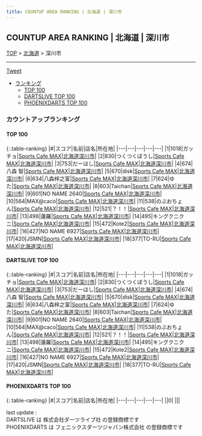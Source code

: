 ```yaml
---
title: COUNTUP AREA RANKING | 北海道 | 深川市
---
```

## COUNTUP AREA RANKING | 北海道 | 深川市

[TOP](/darts/rank/) > [北海道](/darts/rank/北海道/) > 深川市

___

<a href="https://twitter.com/share?ref_src=twsrc%5Etfw" data-text="COUNTUP AREA RANKING | 北海道深川市" class="twitter-share-button" data-hashtags="DARTSLIVE,PHOENIXDARTS,darts,ダーツ" data-show-count="false">Tweet</a>

* [ランキング](#カウントアップランキング)
    * [TOP 100](#top-100)
    * [DARTSLIVE TOP 100](#dartslive-top-100)
    * [PHOENIXDARTS TOP 100](#phoenixdarts-top-100)

### カウントアップランキング

#### TOP 100



{:.table-ranking}
|#|スコア|名前|店名|所在地|
|---|---|---|---|---|
|1|1018|<span class="rank-name-dl">ガッチョ</span>|<a href="https://search.dartslive.com/jp/shop/353cc0e67f4d52ef0d9b047a20a7ba1e">Sports Cafe MAX</a>|<a href="/darts/rank/北海道/深川市">北海道深川市</a>|
|2|830|<span class="rank-name-dl">つくつくぼうし</span>|<a href="https://search.dartslive.com/jp/shop/353cc0e67f4d52ef0d9b047a20a7ba1e">Sports Cafe MAX</a>|<a href="/darts/rank/北海道/深川市">北海道深川市</a>|
|3|753|<span class="rank-name-dl">だーほし</span>|<a href="https://search.dartslive.com/jp/shop/353cc0e67f4d52ef0d9b047a20a7ba1e">Sports Cafe MAX</a>|<a href="/darts/rank/北海道/深川市">北海道深川市</a>|
|4|674|<span class="rank-name-dl">八森 智</span>|<a href="https://search.dartslive.com/jp/shop/353cc0e67f4d52ef0d9b047a20a7ba1e">Sports Cafe MAX</a>|<a href="/darts/rank/北海道/深川市">北海道深川市</a>|
|5|670|<span class="rank-name-dl">disk</span>|<a href="https://search.dartslive.com/jp/shop/353cc0e67f4d52ef0d9b047a20a7ba1e">Sports Cafe MAX</a>|<a href="/darts/rank/北海道/深川市">北海道深川市</a>|
|6|634|<span class="rank-name-dl">八森梓之富</span>|<a href="https://search.dartslive.com/jp/shop/353cc0e67f4d52ef0d9b047a20a7ba1e">Sports Cafe MAX</a>|<a href="/darts/rank/北海道/深川市">北海道深川市</a>|
|7|624|<span class="rank-name-dl">ゆた</span>|<a href="https://search.dartslive.com/jp/shop/353cc0e67f4d52ef0d9b047a20a7ba1e">Sports Cafe MAX</a>|<a href="/darts/rank/北海道/深川市">北海道深川市</a>|
|8|603|<span class="rank-name-dl">Taichan</span>|<a href="https://search.dartslive.com/jp/shop/353cc0e67f4d52ef0d9b047a20a7ba1e">Sports Cafe MAX</a>|<a href="/darts/rank/北海道/深川市">北海道深川市</a>|
|9|601|<span class="rank-name-dl">NO NAME 2640</span>|<a href="https://search.dartslive.com/jp/shop/353cc0e67f4d52ef0d9b047a20a7ba1e">Sports Cafe MAX</a>|<a href="/darts/rank/北海道/深川市">北海道深川市</a>|
|10|564|<span class="rank-name-dl">MAX@caco</span>|<a href="https://search.dartslive.com/jp/shop/353cc0e67f4d52ef0d9b047a20a7ba1e">Sports Cafe MAX</a>|<a href="/darts/rank/北海道/深川市">北海道深川市</a>|
|11|538|<span class="rank-name-dl">のぶおちょん</span>|<a href="https://search.dartslive.com/jp/shop/353cc0e67f4d52ef0d9b047a20a7ba1e">Sports Cafe MAX</a>|<a href="/darts/rank/北海道/深川市">北海道深川市</a>|
|12|521|<span class="rank-name-dl">？！！</span>|<a href="https://search.dartslive.com/jp/shop/353cc0e67f4d52ef0d9b047a20a7ba1e">Sports Cafe MAX</a>|<a href="/darts/rank/北海道/深川市">北海道深川市</a>|
|13|498|<span class="rank-name-dl">蓮羅</span>|<a href="https://search.dartslive.com/jp/shop/353cc0e67f4d52ef0d9b047a20a7ba1e">Sports Cafe MAX</a>|<a href="/darts/rank/北海道/深川市">北海道深川市</a>|
|14|495|<span class="rank-name-dl">キングクニクニ</span>|<a href="https://search.dartslive.com/jp/shop/353cc0e67f4d52ef0d9b047a20a7ba1e">Sports Cafe MAX</a>|<a href="/darts/rank/北海道/深川市">北海道深川市</a>|
|15|472|<span class="rank-name-dl">Kote2</span>|<a href="https://search.dartslive.com/jp/shop/353cc0e67f4d52ef0d9b047a20a7ba1e">Sports Cafe MAX</a>|<a href="/darts/rank/北海道/深川市">北海道深川市</a>|
|16|427|<span class="rank-name-dl">NO NAME 6927</span>|<a href="https://search.dartslive.com/jp/shop/353cc0e67f4d52ef0d9b047a20a7ba1e">Sports Cafe MAX</a>|<a href="/darts/rank/北海道/深川市">北海道深川市</a>|
|17|420|<span class="rank-name-dl">JSMN</span>|<a href="https://search.dartslive.com/jp/shop/353cc0e67f4d52ef0d9b047a20a7ba1e">Sports Cafe MAX</a>|<a href="/darts/rank/北海道/深川市">北海道深川市</a>|
|18|377|<span class="rank-name-dl">TO-RU</span>|<a href="https://search.dartslive.com/jp/shop/353cc0e67f4d52ef0d9b047a20a7ba1e">Sports Cafe MAX</a>|<a href="/darts/rank/北海道/深川市">北海道深川市</a>|


#### DARTSLIVE TOP 100



{:.table-ranking}
|#|スコア|名前|店名|所在地|
|---|---|---|---|---|
|1|1018|<span class="rank-name-dl">ガッチョ</span>|<a href="https://search.dartslive.com/jp/shop/353cc0e67f4d52ef0d9b047a20a7ba1e">Sports Cafe MAX</a>|<a href="/darts/rank/北海道/深川市">北海道深川市</a>|
|2|830|<span class="rank-name-dl">つくつくぼうし</span>|<a href="https://search.dartslive.com/jp/shop/353cc0e67f4d52ef0d9b047a20a7ba1e">Sports Cafe MAX</a>|<a href="/darts/rank/北海道/深川市">北海道深川市</a>|
|3|753|<span class="rank-name-dl">だーほし</span>|<a href="https://search.dartslive.com/jp/shop/353cc0e67f4d52ef0d9b047a20a7ba1e">Sports Cafe MAX</a>|<a href="/darts/rank/北海道/深川市">北海道深川市</a>|
|4|674|<span class="rank-name-dl">八森 智</span>|<a href="https://search.dartslive.com/jp/shop/353cc0e67f4d52ef0d9b047a20a7ba1e">Sports Cafe MAX</a>|<a href="/darts/rank/北海道/深川市">北海道深川市</a>|
|5|670|<span class="rank-name-dl">disk</span>|<a href="https://search.dartslive.com/jp/shop/353cc0e67f4d52ef0d9b047a20a7ba1e">Sports Cafe MAX</a>|<a href="/darts/rank/北海道/深川市">北海道深川市</a>|
|6|634|<span class="rank-name-dl">八森梓之富</span>|<a href="https://search.dartslive.com/jp/shop/353cc0e67f4d52ef0d9b047a20a7ba1e">Sports Cafe MAX</a>|<a href="/darts/rank/北海道/深川市">北海道深川市</a>|
|7|624|<span class="rank-name-dl">ゆた</span>|<a href="https://search.dartslive.com/jp/shop/353cc0e67f4d52ef0d9b047a20a7ba1e">Sports Cafe MAX</a>|<a href="/darts/rank/北海道/深川市">北海道深川市</a>|
|8|603|<span class="rank-name-dl">Taichan</span>|<a href="https://search.dartslive.com/jp/shop/353cc0e67f4d52ef0d9b047a20a7ba1e">Sports Cafe MAX</a>|<a href="/darts/rank/北海道/深川市">北海道深川市</a>|
|9|601|<span class="rank-name-dl">NO NAME 2640</span>|<a href="https://search.dartslive.com/jp/shop/353cc0e67f4d52ef0d9b047a20a7ba1e">Sports Cafe MAX</a>|<a href="/darts/rank/北海道/深川市">北海道深川市</a>|
|10|564|<span class="rank-name-dl">MAX@caco</span>|<a href="https://search.dartslive.com/jp/shop/353cc0e67f4d52ef0d9b047a20a7ba1e">Sports Cafe MAX</a>|<a href="/darts/rank/北海道/深川市">北海道深川市</a>|
|11|538|<span class="rank-name-dl">のぶおちょん</span>|<a href="https://search.dartslive.com/jp/shop/353cc0e67f4d52ef0d9b047a20a7ba1e">Sports Cafe MAX</a>|<a href="/darts/rank/北海道/深川市">北海道深川市</a>|
|12|521|<span class="rank-name-dl">？！！</span>|<a href="https://search.dartslive.com/jp/shop/353cc0e67f4d52ef0d9b047a20a7ba1e">Sports Cafe MAX</a>|<a href="/darts/rank/北海道/深川市">北海道深川市</a>|
|13|498|<span class="rank-name-dl">蓮羅</span>|<a href="https://search.dartslive.com/jp/shop/353cc0e67f4d52ef0d9b047a20a7ba1e">Sports Cafe MAX</a>|<a href="/darts/rank/北海道/深川市">北海道深川市</a>|
|14|495|<span class="rank-name-dl">キングクニクニ</span>|<a href="https://search.dartslive.com/jp/shop/353cc0e67f4d52ef0d9b047a20a7ba1e">Sports Cafe MAX</a>|<a href="/darts/rank/北海道/深川市">北海道深川市</a>|
|15|472|<span class="rank-name-dl">Kote2</span>|<a href="https://search.dartslive.com/jp/shop/353cc0e67f4d52ef0d9b047a20a7ba1e">Sports Cafe MAX</a>|<a href="/darts/rank/北海道/深川市">北海道深川市</a>|
|16|427|<span class="rank-name-dl">NO NAME 6927</span>|<a href="https://search.dartslive.com/jp/shop/353cc0e67f4d52ef0d9b047a20a7ba1e">Sports Cafe MAX</a>|<a href="/darts/rank/北海道/深川市">北海道深川市</a>|
|17|420|<span class="rank-name-dl">JSMN</span>|<a href="https://search.dartslive.com/jp/shop/353cc0e67f4d52ef0d9b047a20a7ba1e">Sports Cafe MAX</a>|<a href="/darts/rank/北海道/深川市">北海道深川市</a>|
|18|377|<span class="rank-name-dl">TO-RU</span>|<a href="https://search.dartslive.com/jp/shop/353cc0e67f4d52ef0d9b047a20a7ba1e">Sports Cafe MAX</a>|<a href="/darts/rank/北海道/深川市">北海道深川市</a>|


#### PHOENIXDARTS TOP 100



{:.table-ranking}
|#|スコア|名前|店名|所在地|
|---|---|---|---|---|
||0|<span class="rank-name-dl"> </span>|<a href=""></a>|<a href="/darts/rank//"></a>|


<div class="footer border-top border-gray-light mt-5 pt-3 text-right text-gray">
    last update : <span style="font-weight: italic" id="foot_last_modified"></span><br />
    DARTSLIVE は 株式会社ダーツライブ社 の登録商標です<br />
    PHOENIXDARTS は フェニックスダーツジャパン株式会社 の登録商標です<br />
</div>

<script src="https://cdnjs.cloudflare.com/ajax/libs/jquery.tablesorter/2.31.3/js/jquery.tablesorter.min.js" integrity="sha512-qzgd5cYSZcosqpzpn7zF2ZId8f/8CHmFKZ8j7mU4OUXTNRd5g+ZHBPsgKEwoqxCtdQvExE5LprwwPAgoicguNg==" crossorigin="anonymous" referrerpolicy="no-referrer"></script>
<link rel="stylesheet" href="https://cdnjs.cloudflare.com/ajax/libs/jquery.tablesorter/2.31.3/css/theme.default.min.css" integrity="sha512-wghhOJkjQX0Lh3NSWvNKeZ0ZpNn+SPVXX1Qyc9OCaogADktxrBiBdKGDoqVUOyhStvMBmJQ8ZdMHiR3wuEq8+w==" crossorigin="anonymous" referrerpolicy="no-referrer" />
<script>
$(function() {
    $(".table-ranking").tablesorter({sortList:[[0, 0]]});
    $("#foot_last_modified").text(formatDate(new Date(document.lastModified), 'yyyy-MM-dd HH:mm:ss'));
});
</script>

<script async src="https://platform.twitter.com/widgets.js" charset="utf-8"></script>